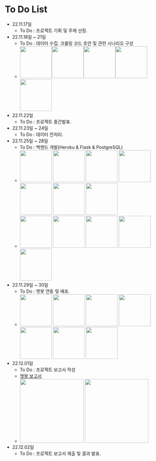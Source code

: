 # To Do List 
- 22.11.17일
    + To Do : 프로젝트 기획 및 주제 선정.
- 22.11.18일 ~ 21일
    + To Do : 데이터 수집. 크롤링 코드 초안 및 관련 시나리오 구성
    + <img src="https://user-images.githubusercontent.com/115764991/202325075-4336d3be-ff54-4133-9c2f-38a5d38d5e66.png" width="100" height="100"><img src="https://user-images.githubusercontent.com/115764991/202325089-5c2d7911-f601-4313-950d-421f6fb7e53f.png" width="100" height="100"><img src="https://user-images.githubusercontent.com/115764991/202326221-0533c815-11f6-4583-882f-3c0f0e977a8a.png" width="100" height="100"><img src="https://user-images.githubusercontent.com/115764991/202326235-7f3d7c60-cbcb-4fa2-a098-afd0efce7aab.png" width="100" height="100"><img src="https://user-images.githubusercontent.com/115764991/202326244-d74d50e3-0c94-40a9-aa35-72a8dfe2395f.png" width="100" height="100">
- 22.11.22일
    + To Do : 프로젝트 중간발표.
- 22.11.23일 ~ 24일
    + To Do : 데이터 전처리.
- 22.11.25일 ~ 28일
    + To Do : 백엔드 개발(Heroku & Flask & PostgreSQL)
    + <img src="https://user-images.githubusercontent.com/115764991/203501716-5b6b8f69-eb42-4695-8e41-6b2e9fb9fea0.png" width="100" height="100"> <img src="https://user-images.githubusercontent.com/115764991/203501807-e590b77a-61d5-4a80-9888-25b61f54abcc.png" width="100" height="100"> <img src="https://user-images.githubusercontent.com/115764991/203501916-9d5ca770-c643-46be-af3c-572135c07dc4.png" width="100" height="100"> <img src="https://user-images.githubusercontent.com/115764991/203502073-48eb53b5-e111-4ea8-8072-493e422d4e40.png" width="100" height="100"> <img src="https://user-images.githubusercontent.com/115764991/203502112-44aa0bfa-f8ce-41e0-96fc-2ac129ec3c0d.png" width="100" height="100"> <img src="https://user-images.githubusercontent.com/115764991/203502416-72cdf453-90ce-4f23-995e-24eaa00da9ce.png" width="100" height="100"> <img src="https://user-images.githubusercontent.com/115764991/203674877-750b18cc-cb4d-43ba-b2ed-1edc1c0eb5bc.png" width="100" height="100">
    + <img src="https://user-images.githubusercontent.com/115764991/202998272-0e24a34e-6454-46f5-97be-ffdbb63c630f.png" width="100" height="100"> <img src="https://user-images.githubusercontent.com/115764991/202998281-96cee877-1256-460f-9d0d-a501b0450a90.png" width="100" height="100"> <img src="https://user-images.githubusercontent.com/115764991/203000135-92affe19-361c-46b0-8687-c506a54678db.png" width="100" height="100"> <img src="https://user-images.githubusercontent.com/115764991/203257154-66650e12-19e9-45fa-b416-2de2d3aa1632.png" width="100" height="100"> <img src="https://user-images.githubusercontent.com/115764991/203257168-85b3193c-65d4-48c6-b7fe-b5f0e32e5b23.png" width="100" height="100">
- 22.11.29일 ~ 30일
    + To Do : 챗봇 연동 및 배포.
    + <img src="https://user-images.githubusercontent.com/115764991/202609129-df2635c9-9c76-4bfd-9c95-a2513dfe3842.jpg" width="100" height="100"> <img src="https://user-images.githubusercontent.com/115764991/202609132-d3af9a92-5f11-4919-8634-acdc52cb4e6c.jpg" width="100" height="100"> <img src="https://user-images.githubusercontent.com/115764991/202609134-fbcfa880-4cc6-4022-b93a-fb428b657b0b.jpg" width="100" height="100"> <img src="https://user-images.githubusercontent.com/115764991/202609137-38acdb19-3426-4c73-8fbf-48d5c4036254.jpg" width="100" height="100"> <img src="https://user-images.githubusercontent.com/115764991/202609139-5d1a2bbd-a592-49a2-8bdb-d93e4afa25b6.jpg" width="100" height="100"> <img src="https://user-images.githubusercontent.com/115764991/202609141-fc3e44dd-331c-457a-8a9f-f61bf9918906.jpg" width="100" height="100"> <img src="https://user-images.githubusercontent.com/115764991/202609143-c29c6d0c-d5c7-4084-ba1e-bb1fcd6ebb02.jpg" width="100" height="100">
- 22.12.01일
    + To Do : 프로젝트 보고서 작성
    + [챗봇 보고서](%EB%B6%80%EB%8F%99%EC%82%B0_%EC%B1%97%EB%B4%87_%ED%94%84%EB%A1%9C%EC%A0%9D%ED%8A%B8_%EC%B7%A8%EC%97%85%EC%9A%A9.pdf)
    + <img src="https://user-images.githubusercontent.com/115764991/203675686-0aed5b88-0075-46ea-bbcb-07756853ebe2.gif" width="200" height="200"> <img src="https://user-images.githubusercontent.com/115764991/203675690-8494844b-8220-4f14-a832-20902ee14ada.gif" width="200" height="200">
- 22.12.02일
    + To Do : 프로젝트 보고서 제출 및 결과 발표.